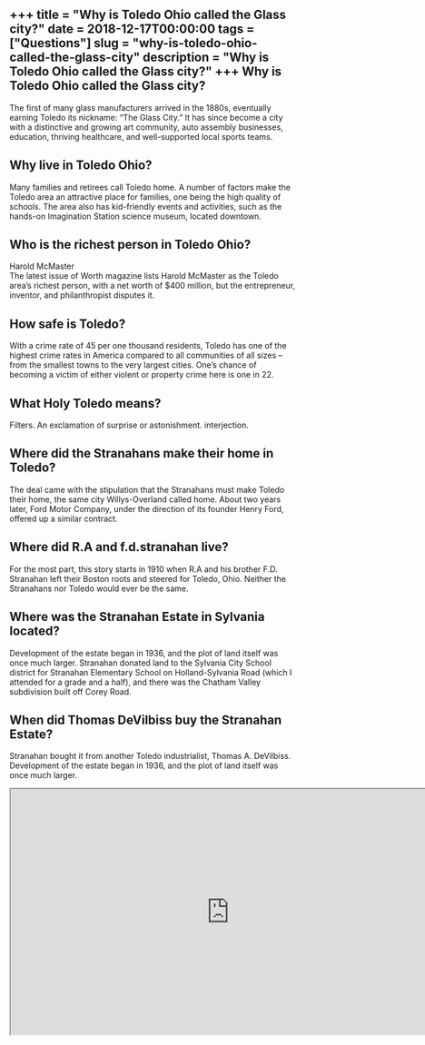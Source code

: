 +++
title = "Why is Toledo Ohio called the Glass city?"
date = 2018-12-17T00:00:00
tags = ["Questions"]
slug = "why-is-toledo-ohio-called-the-glass-city"
description = "Why is Toledo Ohio called the Glass city?"
+++
Why is Toledo Ohio called the Glass city?
-----------------------------------------

The first of many glass manufacturers arrived in the 1880s, eventually earning Toledo its nickname: “The Glass City.” It has since become a city with a distinctive and growing art community, auto assembly businesses, education, thriving healthcare, and well-supported local sports teams.

Why live in Toledo Ohio?
------------------------

Many families and retirees call Toledo home. A number of factors make the Toledo area an attractive place for families, one being the high quality of schools. The area also has kid-friendly events and activities, such as the hands-on Imagination Station science museum, located downtown.

Who is the richest person in Toledo Ohio?
-----------------------------------------

Harold McMaster  
The latest issue of Worth magazine lists Harold McMaster as the Toledo area’s richest person, with a net worth of $400 million, but the entrepreneur, inventor, and philanthropist disputes it.

How safe is Toledo?
-------------------

With a crime rate of 45 per one thousand residents, Toledo has one of the highest crime rates in America compared to all communities of all sizes – from the smallest towns to the very largest cities. One’s chance of becoming a victim of either violent or property crime here is one in 22.

What Holy Toledo means?
-----------------------

Filters. An exclamation of surprise or astonishment. interjection.

Where did the Stranahans make their home in Toledo?
---------------------------------------------------

The deal came with the stipulation that the Stranahans must make Toledo their home, the same city Willys-Overland called home. About two years later, Ford Motor Company, under the direction of its founder Henry Ford, offered up a similar contract.

Where did R.A and f.d.stranahan live?
-------------------------------------

For the most part, this story starts in 1910 when R.A and his brother F.D. Stranahan left their Boston roots and steered for Toledo, Ohio. Neither the Stranahans nor Toledo would ever be the same.

Where was the Stranahan Estate in Sylvania located?
---------------------------------------------------

Development of the estate began in 1936, and the plot of land itself was once much larger. Stranahan donated land to the Sylvania City School district for Stranahan Elementary School on Holland-Sylvania Road (which I attended for a grade and a half), and there was the Chatham Valley subdivision built off Corey Road.

When did Thomas DeVilbiss buy the Stranahan Estate?
---------------------------------------------------

Stranahan bought it from another Toledo industrialist, Thomas A. DeVilbiss. Development of the estate began in 1936, and the plot of land itself was once much larger.

<iframe allow="accelerometer; autoplay; clipboard-write; encrypted-media; gyroscope; picture-in-picture" allowfullscreen="" class="__youtube_prefs__  epyt-is-override  no-lazyload" data-no-lazy="1" data-origheight="433" data-origwidth="770" data-skipgform_ajax_framebjll="" height="433" id="_ytid_27585" loading="lazy" src="https://www.youtube.com/embed/6MfecDTO8FE?enablejsapi=1&autoplay=0&cc_load_policy=0&cc_lang_pref=&iv_load_policy=1&loop=0&modestbranding=0&rel=1&fs=1&playsinline=0&autohide=2&theme=dark&color=red&controls=1&" title="YouTube player" width="770"></iframe>